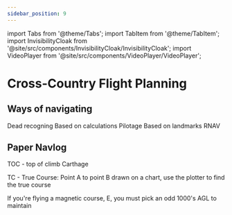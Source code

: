 ```yaml
---
sidebar_position: 9
---
```

import Tabs from '@theme/Tabs';
import TabItem from '@theme/TabItem';
import InvisibilityCloak from '@site/src/components/InvisibilityCloak/InvisibilityCloak';
import VideoPlayer from '@site/src/components/VideoPlayer/VideoPlayer';

# Cross-Country Flight Planning

<InvisibilityCloak>
    <Tabs>
        <TabItem value="spring2025" label="Spring 2025">
            <VideoPlayer src="/video/8_xc_planning_spring_2025/GMT20250625-010518_Recording_1760x900.mp4#t=1645" />
        </TabItem>
        <!-- <TabItem value="summer2025" label="Summer 2025">
        </TabItem> -->
    </Tabs>
</InvisibilityCloak>

## Ways of navigating

Dead recogning
  Based on calculations
Pilotage
  Based on landmarks
RNAV
  

## Paper Navlog

TOC - top of climb
Carthage



TC - True Course: Point A to point B drawn on a chart, use the plotter to find the true course

If you're flying a magnetic course, E, you must pick an odd 1000's AGL to maintain